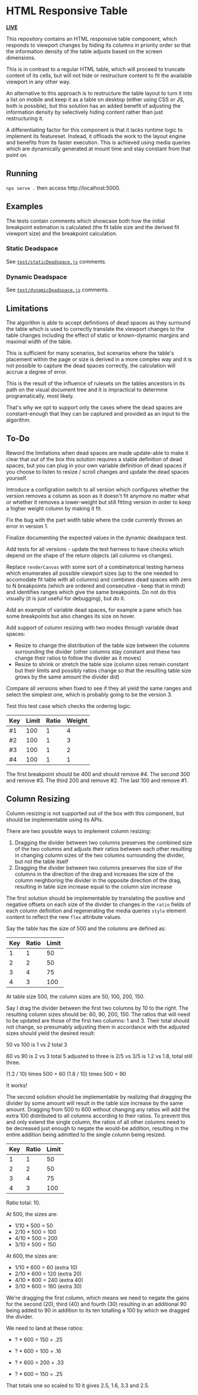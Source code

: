# HTML Responsive Table

[**LIVE**](https://tomashubelbauer.github.io/html-responsive-table/)

This repository contains an HTML responsive table component, which responds
to viewport changes by hiding its columns in priority order so that the
information density of the table adjusts based on the screen dimensions.

This is in contrast to a regular HTML table, which will proceed to truncate
content of its cells, but will not hide or restructure content to fit the
available viewport in any other way.

An alternative to this approach is to restructure the table layout to turn
it into a list on mobile and keep it as a table on desktop (either using
CSS or JS, both is possible), but this solution has an added benefit of
adjusting the information density by selectively hiding content rather than
just restructuring it.

A differentiating factor for this component is that it lacks runtime logic
to implement its featureset. Instead, it offloads the work to the layout
engine and benefits from its faster execution. This is achieved using media
queries which are dynamically generated at mount time and stay constant from
that point on.

## Running

`npx serve .` then access http://localhost:5000.

## Examples

The tests contain comments which showcase both how the initial breakpoint
estimation is calculated (the fit table size and the derived fit viewport
size) and the breakpoint calculation.

### Static Deadspace

See [`test/staticDeadspace.js`](test/staticDeadspace.js) comments.

### Dynamic Deadspace

See [`test/dynamicDeadspace.js`](test/dynamicDeadspace.js) comments.

## Limitations

The algorithm is able to accept definitions of dead spaces as they surround the
table which is used to correctly translate the viewport changes to the table
changes including the effect of static or known-dynamic margins and maximal
width of the table.

This is sufficient for many scenarios, but scenarios where the table's placement
within the page or size is derived in a more complex way and it is not possible
to capture the dead spaces correctly, the calculation will accrue a degree of error.

This is the result of the influence of rulesets on the tables ancestors in its
path on the visual document tree and it is impractical to determine programatically,
most likely.

That's why we opt to support only the cases where the dead spaces are constant-enough
that they can be captured and provided as an input to the algorithm.

## To-Do

Reword the limitations when dead spaces are made update-able to make it
clear that out of the box this solution requires a stable definition of dead
spaces, but you can plug in your own variable definition of dead spaces if you
choose to listen to resize / scroll changes and update the dead spaces yourself.

Introduce a configration switch to all version which configures whether the
version removes a column as soon as it doesn't fit anymore no matter what or
whether it removes a lower-weight but still fitting version in order to keep
a higher weight column by making it fit.

Fix the bug with the part width table where the code currently throws an
error in version 1.

Finalize documenting the expected values in the dynamic deadspace test.

Add tests for all versions - update the test harness to have checks which
depend on the shape of the return objects (all columns vs changes).

Replace `renderCanvas` with some sort of a combinatorical testing harness
which enumerates all possible viewport sizes (up to the one needed to
accomodate fit table with all columns) and combines dead spaces with zero
to N breakpoints (which are ordered and consecutive - keep that in mind)
and identifies ranges which give the same breakpoints. Do not do this
visually (it is just useful for debugging), but do it.

Add an example of variable dead spaces, for example a pane which has some
breakpoints but also changes its size on hover.

Add support of column resizing with two modes through variable dead spaces:

- Resize to change the distribution of the table size between the columns
  surrounding the divider (other columns stay constant and these two change
  their ratios to follow the divider as it moves)
- Resize to shrink or stretch the table size (column sizes remain constant
  but their limits and possibly ratios change so that the resulting table
  size grows by the same amount the divider did)

Compare all versions when fixed to see if they all yield the same ranges
and select the simplest one, which is probably going to be the version 3.

Test this test case which checks the ordering logic.

| Key | Limit | Ratio | Weight |
| --- | ----- | ----- | ------ |
| #1  | 100   | 1     | 4      |
| #2  | 100   | 1     | 3      |
| #3  | 100   | 1     | 2      |
| #4  | 100   | 1     | 1      |

The first breakpoint should be 400 and should remove #4.
The second 300 and remove #3.
The third 200 and remove #2.
The last 100 and remove #1.

## Column Resizing

Column resizing is not supported out of the box with this component, but
should be implementable using its APIs.

There are two possible ways to implement column resizing:

1. Dragging the divider between two columns preserves the combined size of
   the two columns and adjusts their ratios between each other resulting in
   changing column sizes of the two columns surrounding the divider, but not
   the table itself
2. Dragging the divider between two columns preserves the size of the
   columns in the direction of the drag and increases the size of the column
   neighboring the divider in the opposite direction of the drag, resulting
   in table size increase equal to the column size increase

The first solution should be implementable by translating the positive and
negative offsets on each size of the divider to changes in the `ratio` fields
of each column definition and regenerating the media queries `style` element
content to reflect the new `flex` attribute values.

Say the table has the size of 500 and the columns are defined as:

| Key | Ratio | Limit |
| --- | ----- | ----- |
| 1   | 1     | 50    |
| 2   | 2     | 50    |
| 3   | 4     | 75    |
| 4   | 3     | 100   |

At table size 500, the column sizes are 50, 100, 200, 150.

Say I drag the divider between the first two columns by 10 to the right.
The resulting column sizes should be: 60, 90, 200, 150.
The ratios that will need to be updated are those of the first two columns:
1 and 3. Their total should not change, so presumably adjusting them in
accordance with the adjusted sizes should yield the desired result:

50 vs 100 is 1 vs 2 total 3

60 vs 90 is 2 vs 3 total 5 adjusted to three is 2/5 vs 3/5 is 1.2 vs 1.8,
total still three.

(1.2 / 10) times 500 = 60
(1.8 / 10) times 500 = 90

It works!

The second solution should be implementable by realizing that dragging the
divider by some amount will result in the table size increase by the same
amount. Dragging from 500 to 600 without changing any ratios will add the
extra 100 distributed to all columns according to their ratios. To prevent
this and only extend the single column, the ratios of all other columns
need to be decreased just enough to negate the would-be addition, resulting
in the entire addition being admitted to the single column being resized.

| Key | Ratio | Limit |
| --- | ----- | ----- |
| 1   | 1     | 50    |
| 2   | 2     | 50    |
| 3   | 4     | 75    |
| 4   | 3     | 100   |

Ratio total: 10.

At 500, the sizes are:

- 1/10 \* 500 = 50
- 2/10 \* 500 = 100
- 4/10 \* 500 = 200
- 3/10 \* 500 = 150

At 600, the sizes are:

- 1/10 \* 600 = 60 (extra 10)
- 2/10 \* 600 = 120 (extra 20)
- 4/10 \* 600 = 240 (extra 40)
- 3/10 \* 600 = 180 (extra 30)

We're dragging the first column, which means we need to negate the gains for
the second (20), third (40) and fourth (30) resulting in an additional 90 being
added to 90 in addition to its ten totalling a 100 by which we dragged the divider.

We need to land at these ratios:

- ? \* 600 = 150 = .25

- ? \* 600 = 100 = .16
- ? \* 600 = 200 = .33
- ? \* 600 = 150 = .25

That totals one so scaled to 10 it gives 2.5, 1.6, 3.3 and 2.5.
